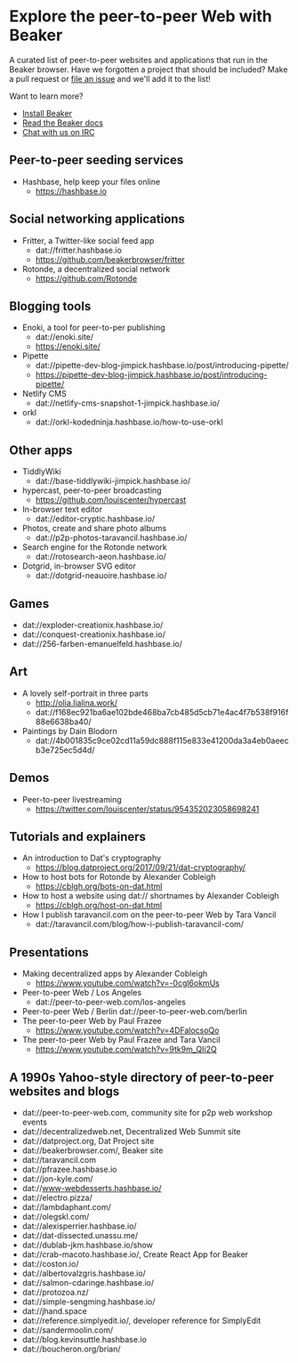 # Explore the peer-to-peer Web with Beaker

A curated list of peer-to-peer websites and applications that run in the Beaker browser. Have we forgotten a project that should be included? Make a pull request or [file an issue](https://github.com/beakerbrowser/explore/issues) and we'll add it to the list!

Want to learn more?

- [Install Beaker](https://beakerbrowser.com/docs/install)
- [Read the Beaker docs](https://beakerbrowser.com/docs)
- [Chat with us on IRC](https://webchat.freenode.net/?channels=beakerbrowser)

## Peer-to-peer seeding services

- Hashbase, help keep your files online
  - https://hashbase.io

## Social networking applications

- Fritter, a Twitter-like social feed app
  - dat://fritter.hashbase.io
  - https://github.com/beakerbrowser/fritter
- Rotonde, a decentralized social network
  - https://github.com/Rotonde

## Blogging tools

- Enoki, a tool for peer-to-per publishing
  - dat://enoki.site/
  - https://enoki.site/
- Pipette
  - dat://pipette-dev-blog-jimpick.hashbase.io/post/introducing-pipette/
  - https://pipette-dev-blog-jimpick.hashbase.io/post/introducing-pipette/
- Netlify CMS
  - dat://netlify-cms-snapshot-1-jimpick.hashbase.io/
- orkl
  - dat://orkl-kodedninja.hashbase.io/how-to-use-orkl

## Other apps

- TiddlyWiki
  - dat://base-tiddlywiki-jimpick.hashbase.io/
- hypercast, peer-to-peer broadcasting
  - https://github.com/louiscenter/hypercast
- In-browser text editor
  - dat://editor-cryptic.hashbase.io/
- Photos, create and share photo albums
  - dat://p2p-photos-taravancil.hashbase.io/
- Search engine for the Rotonde network
  - dat://rotosearch-aeon.hashbase.io/
- Dotgrid, in-browser SVG editor
  - dat://dotgrid-neauoire.hashbase.io/

## Games

- dat://exploder-creationix.hashbase.io/
- dat://conquest-creationix.hashbase.io/
- dat://256-farben-emanuelfeld.hashbase.io/

## Art

- A lovely self-portrait in three parts
  - http://olia.lialina.work/
  - dat://f168ec921ba6ae102bde468ba7cb485d5cb71e4ac4f7b538f916f88e6638ba40/
- Paintings by Dain Blodorn
  - dat://4b001835c9ce02cd11a59dc888f115e833e41200da3a4eb0aeecb3e725ec5d4d/

## Demos

- Peer-to-peer livestreaming
  - https://twitter.com/louiscenter/status/954352023058698241

## Tutorials and explainers

- An introduction to Dat's cryptography
  - https://blog.datproject.org/2017/09/21/dat-cryptography/
- How to host bots for Rotonde by Alexander Cobleigh
  - https://cblgh.org/bots-on-dat.html
- How to host a website using dat:// shortnames by Alexander Cobleigh
  - https://cblgh.org/host-on-dat.html
- How I publish taravancil.com on the peer-to-peer Web by Tara Vancil
  - dat://taravancil.com/blog/how-i-publish-taravancil-com/

## Presentations

- Making decentralized apps by Alexander Cobleigh
  - https://www.youtube.com/watch?v=-0cgl6okmUs
- Peer-to-peer Web / Los Angeles
  - dat://peer-to-peer-web.com/los-angeles
- Peer-to-peer Web / Berlin
  dat://peer-to-peer-web.com/berlin
- The peer-to-peer Web by Paul Frazee
  - https://www.youtube.com/watch?v=4DFalocsoQo
- The peer-to-peer Web by Paul Frazee and Tara Vancil
  - https://www.youtube.com/watch?v=9tk9m_QIi2Q

## A 1990s Yahoo-style directory of peer-to-peer websites and blogs

- dat://peer-to-peer-web.com, community site for p2p web workshop events
- dat://decentralizedweb.net, Decentralized Web Summit site
- dat://datproject.org, Dat Project site
- dat://beakerbrowser.com/, Beaker site
- dat://taravancil.com
- dat://pfrazee.hashbase.io
- dat://jon-kyle.com/
- dat://www-webdesserts.hashbase.io/
- dat://electro.pizza/
- dat://lambdaphant.com/
- dat://olegskl.com/
- dat://alexisperrier.hashbase.io/
- dat://dat-dissected.unassu.me/
- dat://dublab-jkm.hashbase.io/show
- dat://crab-macoto.hashbase.io/, Create React App for Beaker
- dat://coston.io/
- dat://albertovalzgris.hashbase.io/
- dat://salmon-cdaringe.hashbase.io/
- dat://protozoa.nz/
- dat://simple-sengming.hashbase.io/
- dat://jhand.space
- dat://reference.simplyedit.io/, developer reference for SimplyEdit
- dat://sandermoolin.com/
- dat://blog.kevinsuttle.hashbase.io
- dat://boucheron.org/brian/